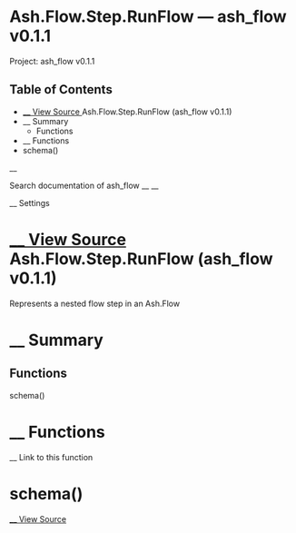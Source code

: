 # Ash.Flow.Step.RunFlow — ash_flow v0.1.1

Project: ash_flow v0.1.1

## Table of Contents

- [ __ View Source ](external_link) Ash.Flow.Step.RunFlow (ash_flow v0.1.1)
- __ Summary
  - Functions
- __ Functions
- schema()

__

Search documentation of ash_flow __ __

__ Settings

#  [ __ View Source ](external_link) Ash.Flow.Step.RunFlow (ash_flow v0.1.1)

Represents a nested flow step in an Ash.Flow

#  __ Summary

##  Functions

schema()

#  __ Functions

__ Link to this function

# schema()

[ __ View Source ](external_link)
